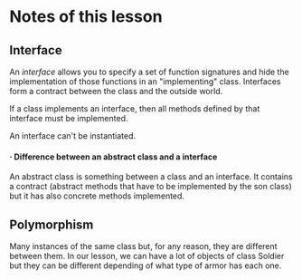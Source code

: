 # Notes of this lesson

## Interface

An _interface_ allows you to specify a set of function signatures and hide the implementation of those functions in an "implementing" class. Interfaces form a contract between the class and the outside world.

If a class implements an interface, then all methods defined by that interface must be implemented.

An interface can't be instantiated.

#### · Difference between an abstract class and a interface

An abstract class is something between a class and an interface. It contains a contract (abstract methods that have to be implemented by the son class) but it has also concrete methods implemented.

## Polymorphism

Many instances of the same class but, for any reason, they are different between them. In our lesson, we can have a lot of objects of class Soldier but they can be different depending of what type of armor has each one.
